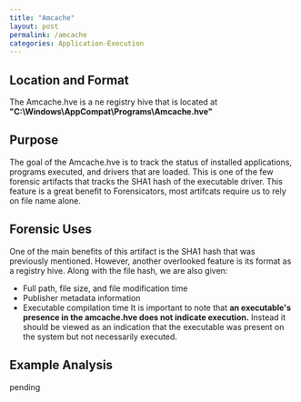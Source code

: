 ```yaml
---
title: "Amcache"
layout: post
permalink: /amcache
categories: Application-Execution
---
```

## Location and Format

The Amcache.hve is a ne registry hive that is located at **"C:\Windows\AppCompat\Programs\Amcache.hve"**

## Purpose

The goal of the Amcache.hve is to track the status of installed applications, programs executed, and drivers that are loaded. This is one of the few forensic artifacts that tracks the SHA1 hash of the executable driver. This feature is a great benefit to Forensicators, most artifcats require us to rely on file name alone.

## Forensic Uses

One of the main benefits of this artifact is the SHA1 hash that was previously mentioned. However, another overlooked feature is its format as a registry hive. Along with the file hash, we are also given:
- Full path, file size, and file modification time
- Publisher metadata information
- Executable compilation time
It is important to note that **an executable's presence in the amcache.hve does not indicate execution.** Instead it should be viewed as an indication that the executable was present on the system but not necessarily executed.

## Example Analysis

pending